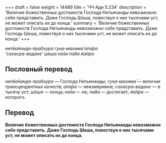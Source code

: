 +++
draft = false
weight = 14489
title = 'ЧЧ Ади 5.234'
description = 'Величие божественных достоинств Господа Нитьянанды невозможно себе представить. Даже Господь Шеша, повествуя о них тысячами уст, не может описать их до конца.'
summary = 'Величие божественных достоинств Господа Нитьянанды невозможно себе представить. Даже Господь Шеша, повествуя о них тысячами уст, не может описать их до конца.'
+++

_нитйа̄нанда-прабхура гун̣а-махима̄ апа̄ра  
‘сахасра-вадане’ ш́еша на̄хи па̄йа йа̄н̇ра_

## Пословный перевод

_нитйа̄нанда_\-_прабхура_ — Господа Нитьянанды; _гун̣а_\-_махима̄_ — величие трансцендентных качеств; _апа̄ра_ — неизмеримое; _сахасра_\-_вадане_ — в тысячу уст; _ш́еша_ — конца; _на̄хи_ — не; _па̄йа_ — достигает; _йа̄н̇ра_ — которого.

## Перевод

**Величие божественных достоинств Господа Нитьянанды невозможно себе представить. Даже Господь Шеша, повествуя о них тысячами уст, не может описать их до конца.**
